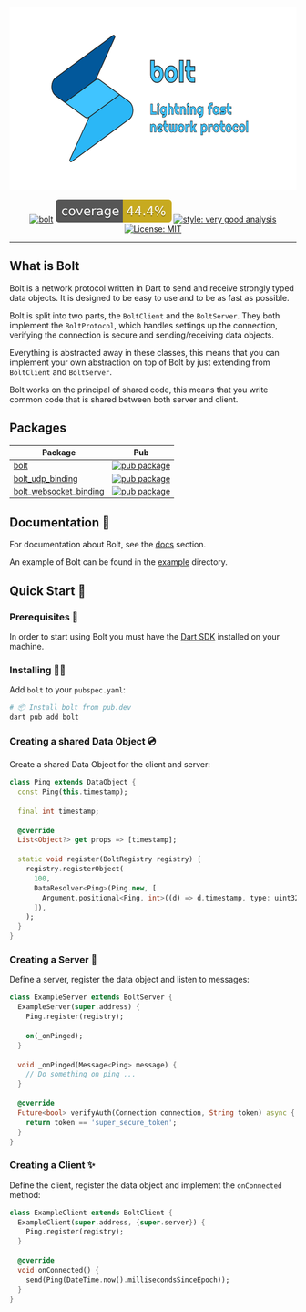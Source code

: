 <p align="center">
<img src="https://raw.githubusercontent.com/wolfenrain/bolt/main/assets/bolt_full.png" height="320" alt="bolt logo" />
</p>

<p align="center">
<a href="https://github.com/wolfenrain/bolt/actions"><img src="https://github.com/wolfenrain/bolt/actions/workflows/main.yaml/badge.svg" alt="bolt"></a>
<a href="https://github.com/wolfenrain/bolt/actions"><img src="https://raw.githubusercontent.com/wolfenrain/bolt/main/coverage_badge.svg" alt="coverage"></a>
<a href="https://pub.dev/packages/very_good_analysis"><img src="https://img.shields.io/badge/style-very_good_analysis-B22C89.svg" alt="style: very good analysis"></a>
<a href="https://opensource.org/licenses/MIT"><img src="https://img.shields.io/badge/license-MIT-purple.svg" alt="License: MIT"></a>
</p>

---

## What is Bolt

Bolt is a network protocol written in Dart to send and receive strongly typed data objects. It is designed to be easy to use and to be as fast as possible.

Bolt is split into two parts, the `BoltClient` and the `BoltServer`. They both implement the `BoltProtocol`, which handles settings up the connection, verifying the connection is secure and sending/receiving data objects.
 
Everything is abstracted away in these classes, this means that you can implement your own abstraction on top of Bolt by just extending from `BoltClient` and `BoltServer`.

Bolt works on the principal of shared code, this means that you write common code that is shared between both server and client. 

## Packages

| Package                                                                                                | Pub                                                                                                                        |
| ------------------------------------------------------------------------------------------------------ | -------------------------------------------------------------------------------------------------------------------------- |
| [bolt](https://github.com/wolfenrain/bolt/tree/main/packages/bolt)                                     | [![pub package](https://img.shields.io/pub/v/bolt.svg)](https://pub.dev/packages/bolt)                                     |
| [bolt_udp_binding](https://github.com/wolfenrain/bolt/tree/main/packages/bolt_udp_binding)             | [![pub package](https://img.shields.io/pub/v/bolt_udp_binding.svg)](https://pub.dev/packages/bolt_udp_binding)             |
| [bolt_websocket_binding](https://github.com/wolfenrain/bolt/tree/main/packages/bolt_websocket_binding) | [![pub package](https://img.shields.io/pub/v/bolt_websocket_binding.svg)](https://pub.dev/packages/bolt_websocket_binding) |

## Documentation 📝

For documentation about Bolt, see the [docs](https://github.com/wolfenrain/bolt/tree/main/docs) section.

An example of Bolt can be found in the [example](https://github.com/wolfenrain/bolt/tree/main/example) directory.

## Quick Start 🚀

### Prerequisites 📝

In order to start using Bolt you must have the [Dart SDK][dart_install_link] installed on your machine.

### Installing 🧑‍💻

Add `bolt` to your `pubspec.yaml`:

```sh
# 📦 Install bolt from pub.dev
dart pub add bolt
```

### Creating a shared Data Object 💿

Create a shared Data Object for the client and server:

```dart
class Ping extends DataObject {
  const Ping(this.timestamp);

  final int timestamp;

  @override
  List<Object?> get props => [timestamp];

  static void register(BoltRegistry registry) {
    registry.registerObject(
      100,
      DataResolver<Ping>(Ping.new, [
        Argument.positional<Ping, int>((d) => d.timestamp, type: uint32),
      ]),
    );
  }
}
```

### Creating a Server 🏁

Define a server, register the data object and listen to messages:

```dart
class ExampleServer extends BoltServer {
  ExampleServer(super.address) {
    Ping.register(registry);

    on(_onPinged);
  }

  void _onPinged(Message<Ping> message) {
    // Do something on ping ...
  }

  @override
  Future<bool> verifyAuth(Connection connection, String token) async {
    return token == 'super_secure_token';
  }
}
```

### Creating a Client ✨

Define the client, register the data object and implement the `onConnected` method:

```dart
class ExampleClient extends BoltClient {
  ExampleClient(super.address, {super.server}) {
    Ping.register(registry);
  }

  @override
  void onConnected() {
    send(Ping(DateTime.now().millisecondsSinceEpoch));
  }
}
```

[dart_install_link]: https://dart.dev/get-dart
[license_badge]: https://img.shields.io/badge/license-MIT-blue.svg
[license_link]: https://opensource.org/licenses/MIT
[very_good_analysis_badge]: https://img.shields.io/badge/style-very_good_analysis-B22C89.svg
[very_good_analysis_link]: https://pub.dev/packages/very_good_analysis
